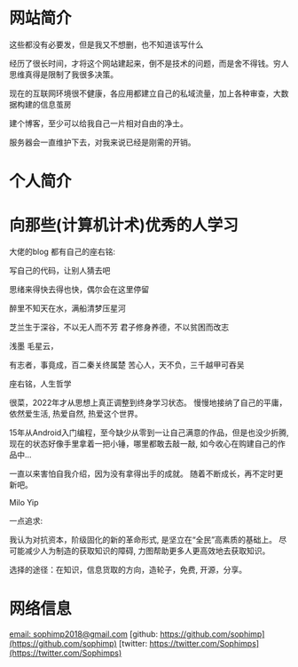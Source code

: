 
# 网站简介

这些都没有必要发，但是我又不想删，也不知道该写什么

经历了很长时间，才将这个网站建起来，倒不是技术的问题，而是舍不得钱。穷人思维真得是限制了我很多决策。

现在的互联网环境很不健康，各应用都建立自己的私域流量，加上各种审查，大数据构建的信息茧房

建个博客，至少可以给我自己一片相对自由的净土。

服务器会一直维护下去，对我来说已经是刚需的开销。

# 个人简介

# 向那些(计算机计术)优秀的人学习

大佬的blog 都有自己的座右铭:

写自己的代码，让别人猜去吧

思绪来得快去得也快，偶尔会在这里停留

醉里不知天在水，满船清梦压星河

芝兰生于深谷，不以无人而不芳
君子修身养德，不以贫困而改志

浅墨 毛星云，

有志者，事竟成，百二秦关终属楚
苦心人，天不负，三千越甲可吞吴

座右铭，人生哲学

很菜，2022年才从思想上真正调整到终身学习状态。
慢慢地接纳了自己的平庸，依然爱生活, 热爱自然, 热爱这个世界。

15年从Android入门编程，至今缺少从零到一让自己满意的作品，但是也没少折腾, 现在的状态好像手里拿着一把小锤，哪里都敢去敲一敲, 如今收心在购建自己的作品中...

一直以来害怕自我介绍，因为没有拿得出手的成就。 
随着不断成长，再不定时更新吧。

Milo Yip

一点追求: 

我认为对抗资本，阶级固化的新的革命形式, 是坚立在“全民”高素质的基础上。
尽可能减少人为制造的获取知识的障碍, 力图帮助更多人更高效地去获取知识。

选择的途径：在知识，信息货取的方向，造轮子，免费, 开源，分享。

# 网络信息

[email: sophimp2018@gmail.com](sophimp2018@gmail.com)
[github: https://github.com/sophimp](https://github.com/sophimp)
[twitter: https://twitter.com/Sophimps](https://twitter.com/Sophimps)



